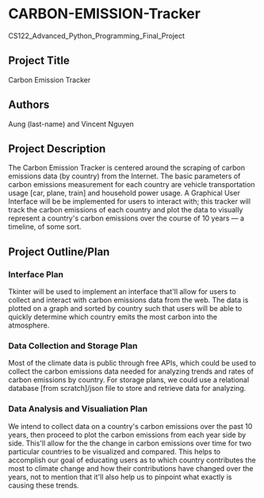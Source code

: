 # CARBON-EMISSION-Tracker

CS122_Advanced_Python_Programming_Final_Project

## Project Title
Carbon Emission Tracker

## Authors
Aung (last-name) and Vincent Nguyen

## Project Description

The Carbon Emission Tracker is centered around the scraping of carbon emissions data (by country) from the Internet. The basic parameters of carbon emissions measurement for each country are vehicle transportation usage [car, plane, train] and household power usage. A Graphical User Interface will be be implemented for users to interact with; this tracker will track the carbon emissions of each country and plot the data to visually represent a country's carbon emissions over the course of 10 years — a timeline, of some sort.


## Project Outline/Plan

### Interface Plan
Tkinter will be used to implement an interface that'll allow for users to collect and interact with carbon emissions data from the web. The data is plotted on a graph and sorted by country such that users will be able to quickly determine which country emits the most carbon into the atmosphere.

### Data Collection and Storage Plan
Most of the climate data is public through free APIs, which could be used to collect the carbon emissions data needed for analyzing trends and rates of carbon emissions by country. For storage plans, we could use a relational database [from scratch]/json file to store and retrieve data for analyzing. 

### Data Analysis and Visualiation Plan
We intend to collect data on a country's carbon emissions over the past 10 years, then proceed to plot the carbon emissions from each year side by side. This'll allow for the the change in carbon emissions over time for two particular countries to be visualized and compared. This helps to accomplish our goal of educating users as to which country contributes the most to climate change and how their contributions have changed over the years, not to mention that it'll also help us to pinpoint what exactly is causing these trends.

